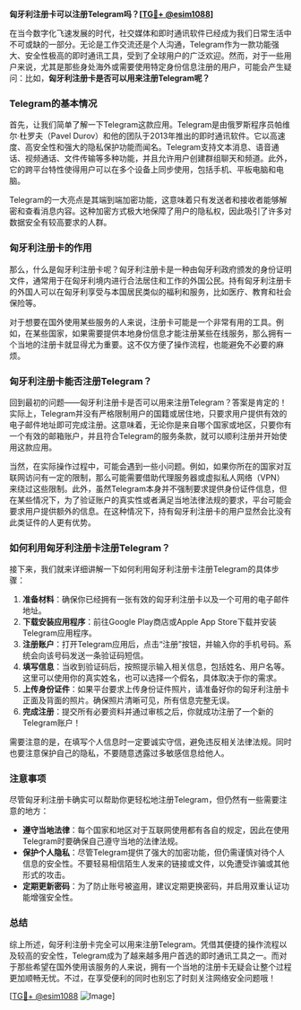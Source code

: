 **匈牙利注册卡可以注册Telegram吗？[[TG💪+ @esim1088](https://t.me/s/esim1088)]**

在当今数字化飞速发展的时代，社交媒体和即时通讯软件已经成为我们日常生活中不可或缺的一部分。无论是工作交流还是个人沟通，Telegram作为一款功能强大、安全性极高的即时通讯工具，受到了全球用户的广泛欢迎。然而，对于一些用户来说，尤其是那些身处海外或需要使用特定身份信息注册的用户，可能会产生疑问：比如，**匈牙利注册卡是否可以用来注册Telegram呢？**

### Telegram的基本情况

首先，让我们简单了解一下Telegram这款应用。Telegram是由俄罗斯程序员帕维尔·杜罗夫（Pavel Durov）和他的团队于2013年推出的即时通讯软件。它以高速度、高安全性和强大的隐私保护功能而闻名。Telegram支持文本消息、语音通话、视频通话、文件传输等多种功能，并且允许用户创建群组聊天和频道。此外，它的跨平台特性使得用户可以在多个设备上同步使用，包括手机、平板电脑和电脑。

Telegram的一大亮点是其端到端加密功能，这意味着只有发送者和接收者能够解密和查看消息内容。这种加密方式极大地保障了用户的隐私权，因此吸引了许多对数据安全有较高要求的人群。

### 匈牙利注册卡的作用

那么，什么是匈牙利注册卡呢？匈牙利注册卡是一种由匈牙利政府颁发的身份证明文件，通常用于在匈牙利境内进行合法居住和工作的外国公民。持有匈牙利注册卡的外国人可以在匈牙利享受与本国居民类似的福利和服务，比如医疗、教育和社会保险等。

对于想要在国外使用某些服务的人来说，注册卡可能是一个非常有用的工具。例如，在某些国家，如果需要提供本地身份信息才能注册某些在线服务，那么拥有一个当地的注册卡就显得尤为重要。这不仅方便了操作流程，也能避免不必要的麻烦。

### 匈牙利注册卡能否注册Telegram？

回到最初的问题——匈牙利注册卡是否可以用来注册Telegram？答案是肯定的！实际上，Telegram并没有严格限制用户的国籍或居住地，只要求用户提供有效的电子邮件地址即可完成注册。这意味着，无论你是来自哪个国家或地区，只要你有一个有效的邮箱账户，并且符合Telegram的服务条款，就可以顺利注册并开始使用这款应用。

当然，在实际操作过程中，可能会遇到一些小问题。例如，如果你所在的国家对互联网访问有一定的限制，那么可能需要借助代理服务器或虚拟私人网络（VPN）来绕过这些限制。此外，虽然Telegram本身并不强制要求提供身份证件信息，但在某些情况下，为了验证账户的真实性或者满足当地法律法规的要求，平台可能会要求用户提供额外的信息。在这种情况下，持有匈牙利注册卡的用户显然会比没有此类证件的人更有优势。

### 如何利用匈牙利注册卡注册Telegram？

接下来，我们就来详细讲解一下如何利用匈牙利注册卡注册Telegram的具体步骤：

1. **准备材料**：确保你已经拥有一张有效的匈牙利注册卡以及一个可用的电子邮件地址。
2. **下载安装应用程序**：前往Google Play商店或Apple App Store下载并安装Telegram应用程序。
3. **注册账户**：打开Telegram应用后，点击“注册”按钮，并输入你的手机号码。系统会向该号码发送一条验证码短信。
4. **填写信息**：当收到验证码后，按照提示输入相关信息，包括姓名、用户名等。这里可以使用你的真实姓名，也可以选择一个假名，具体取决于你的需求。
5. **上传身份证件**：如果平台要求上传身份证件照片，请准备好你的匈牙利注册卡正面及背面的照片。确保照片清晰可见，所有信息完整无误。
6. **完成注册**：提交所有必要资料并通过审核之后，你就成功注册了一个新的Telegram账户！

需要注意的是，在填写个人信息时一定要诚实守信，避免违反相关法律法规。同时也要注意保护自己的隐私，不要随意透露过多敏感信息给他人。

### 注意事项

尽管匈牙利注册卡确实可以帮助你更轻松地注册Telegram，但仍然有一些需要注意的地方：

- **遵守当地法律**：每个国家和地区对于互联网使用都有各自的规定，因此在使用Telegram时要确保自己遵守当地的法律法规。
- **保护个人隐私**：尽管Telegram提供了强大的加密功能，但仍需谨慎对待个人信息的安全性。不要轻易相信陌生人发来的链接或文件，以免遭受诈骗或其他形式的攻击。
- **定期更新密码**：为了防止账号被盗用，建议定期更换密码，并启用双重认证功能增强安全性。

### 总结

综上所述，匈牙利注册卡完全可以用来注册Telegram。凭借其便捷的操作流程以及较高的安全性，Telegram成为了越来越多用户首选的即时通讯工具之一。而对于那些希望在国外使用该服务的人来说，拥有一个当地的注册卡无疑会让整个过程更加顺畅无忧。不过，在享受便利的同时也别忘了时刻关注网络安全问题哦！

[[TG💪+ @esim1088](https://t.me/s/esim1088) ![Image](https://i.postimg.cc/4NQfJmqS/Snipaste-2025-05-13-00-14-12.png)]